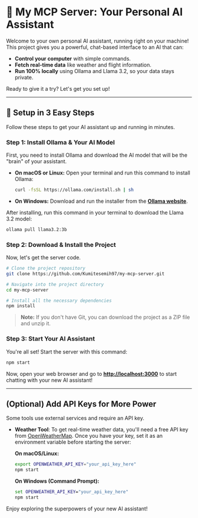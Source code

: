 # 🤖 My MCP Server: Your Personal AI Assistant

Welcome to your own personal AI assistant, running right on your machine! This project gives you a powerful, chat-based interface to an AI that can:

- **Control your computer** with simple commands.
- **Fetch real-time data** like weather and flight information.
- **Run 100% locally** using Ollama and Llama 3.2, so your data stays private.

Ready to give it a try? Let's get you set up!

---

## 🚀 Setup in 3 Easy Steps

Follow these steps to get your AI assistant up and running in minutes.

### Step 1: Install Ollama & Your AI Model

First, you need to install Ollama and download the AI model that will be the "brain" of your assistant.

- **On macOS or Linux:**
  Open your terminal and run this command to install Ollama:
  
  ```bash
  curl -fsSL https://ollama.com/install.sh | sh
  ```

- **On Windows:**
  Download and run the installer from the [**Ollama website**](https://ollama.com).

After installing, run this command in your terminal to download the Llama 3.2 model:

```bash
ollama pull llama3.2:3b
```

### Step 2: Download & Install the Project

Now, let's get the server code.

```bash
# Clone the project repository
git clone https://github.com/Kumitesemih97/my-mcp-server.git

# Navigate into the project directory
cd my-mcp-server

# Install all the necessary dependencies
npm install
```
> **Note:** If you don't have Git, you can download the project as a ZIP file and unzip it.

### Step 3: Start Your AI Assistant

You're all set! Start the server with this command:

```bash
npm start
```

Now, open your web browser and go to **[http://localhost:3000](http://localhost:3000)** to start chatting with your new AI assistant!

---

## (Optional) Add API Keys for More Power

Some tools use external services and require an API key.

- **Weather Tool**: To get real-time weather data, you'll need a free API key from [OpenWeatherMap](https://openweathermap.org/api).
  Once you have your key, set it as an environment variable before starting the server:

  **On macOS/Linux:**
  
  ```bash
  export OPENWEATHER_API_KEY="your_api_key_here"
  npm start
  ```

  **On Windows (Command Prompt):**
  
  ```cmd
  set OPENWEATHER_API_KEY="your_api_key_here"
  npm start
  ```

Enjoy exploring the superpowers of your new AI assistant!

